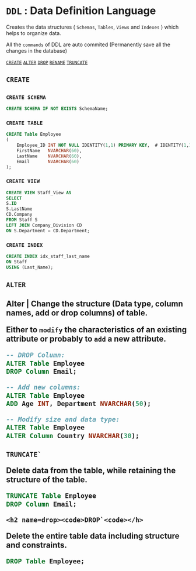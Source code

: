 # `DDL` : Data Definition Language

Creates the data structures ( `Schemas`, `Tables`, `Views` and `Indexes` ) which helps to organize data.

All the `commands` of DDL are auto commited (Permanently save all the changes in the database)

<a href=#create><code>CREATE</code></a> <a href=#alter><code>ALTER</code></a> <a href=#drop><code>DROP</code></a> <a href=#rename><code>RENAME</code></a> <a href=#truncate><code>TRUNCATE</code></a>

<h2 name=create><code>CREATE</code><h2>

### `CREATE SCHEMA`

```sql
CREATE SCHEMA IF NOT EXISTS SchemaName;
```

### `CREATE TABLE`

```sql
CREATE Table Employee
(
    Employee_ID INT NOT NULL IDENTITY(1,1) PRIMARY KEY,  # IDENTITY(1,1) Start from 1 and Increment by 1 
    FirstName   NVARCHAR(60),
    LastName    NVARCHAR(60),
    Email       NVARCHAR(60)
);
```

### `CREATE VIEW`

```sql
CREATE VIEW Staff_View AS
SELECT
S.ID
S.LastName
CD.Company
FROM Staff S
LEFT JOIN Company_Division CD
ON S.Department = CD.Department;
```

### `CREATE INDEX`

```sql
CREATE INDEX idx_staff_last_name
ON Staff
USING (Last_Name);
```

<h2 name=alter><code>ALTER</code><h2>

Alter | Change the structure (Data type, column names, add or drop columns) of table.

Either to `modify` the characteristics of an existing attribute or probably to `add` a new attribute.

```sql
-- DROP Column:
ALTER Table Employee
DROP Column Email;
```

```sql
-- Add new columns:
ALTER Table Employee
ADD Age INT, Department NVARCHAR(50);
```

```sql
-- Modify size and data type:
ALTER Table Employee
ALTER Column Country NVARCHAR(30);
```

<h2 name=truncate><code>TRUNCATE`</code></h>

Delete data from the table, while retaining the structure of the table.

```sql
TRUNCATE Table Employee
DROP Column Email;
```

    <h2 name=drop><code>DROP`<code></h>

Delete the entire table data including structure and constraints.

```sql
DROP Table Employee;
```
